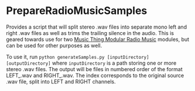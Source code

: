 # PrepareRadioMusicSamples
Provides a script that will split stereo .wav files into separate mono left and right .wav files as well as trims the trailing silence in the audio. This is geared towards use for two [Music Thing Modular Radio Music](https://github.com/TomWhitwell/RadioMusic) modules, but can be used for other purposes as well.

To use it, run `python generateSamples.py [inputDirectory] [outputDirectory]` where `inputDirectory` is a path storing one or more stereo .wav files. The output will be files in numbered order of the format LEFT_<index>.wav and RIGHT_<index>.wav. The index corresponds to the original source .wav file, split into LEFT and RIGHT channels.
